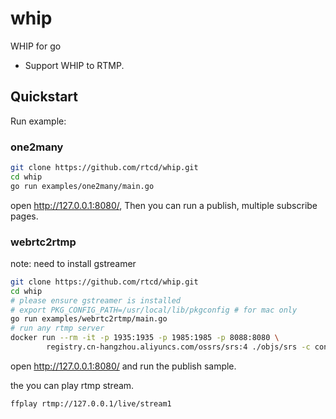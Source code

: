 # whip

WHIP for go

* Support WHIP to RTMP.

## Quickstart

Run example:

### one2many

```bash
git clone https://github.com/rtcd/whip.git
cd whip
go run examples/one2many/main.go
```

open <http://127.0.0.1:8080/>, Then you can run a publish, multiple subscribe pages.

### webrtc2rtmp

note: need to install gstreamer

```bash
git clone https://github.com/rtcd/whip.git
cd whip
# please ensure gstreamer is installed
# export PKG_CONFIG_PATH=/usr/local/lib/pkgconfig # for mac only
go run examples/webrtc2rtmp/main.go
# run any rtmp server
docker run --rm -it -p 1935:1935 -p 1985:1985 -p 8088:8080 \
        registry.cn-hangzhou.aliyuncs.com/ossrs/srs:4 ./objs/srs -c conf/docker.conf
```

open <http://127.0.0.1:8080/> and run the publish sample.

the you can play rtmp stream.

```bash
ffplay rtmp://127.0.0.1/live/stream1
```
